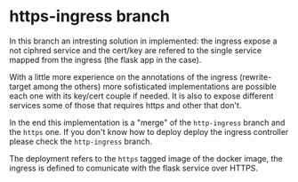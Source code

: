 # https-ingress branch

In this branch an intresting solution in implemented: the ingress expose a not ciphred service and the cert/key are refered to the single service mapped from the ingress (the flask app in the case).

With a little more experience on the annotations of the ingress (rewrite-target among the others) more sofisticated implementations are possible each one with its key/cert couple if needed. It is also to expose different services some of those that requires https and other that don't. 

In the end this implementation is a "merge" of the `http-ingress` branch and the `https` one. 
If you don't know how to deploy deploy the ingress controller please check the `http-ingress` branch. 

The deployment refers to the `https` tagged image of the docker image, the ingress is defined to comunicate with the flask service over HTTPS. 
